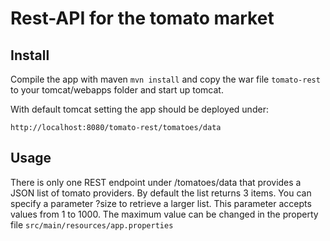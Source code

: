 # Rest-API for the tomato market

## Install

Compile the app with maven ```mvn install``` and copy the war file ```tomato-rest``` to your tomcat/webapps folder and start up tomcat.

With default tomcat setting the app should be deployed under:

```http://localhost:8080/tomato-rest/tomatoes/data```


## Usage

There is only one REST endpoint under /tomatoes/data that provides a JSON list of tomato providers. By default the list returns
3 items. You can specify a parameter ?size to retrieve a larger list. This parameter accepts values from 1 to 1000.
The maximum value can be changed in the property file ```src/main/resources/app.properties```